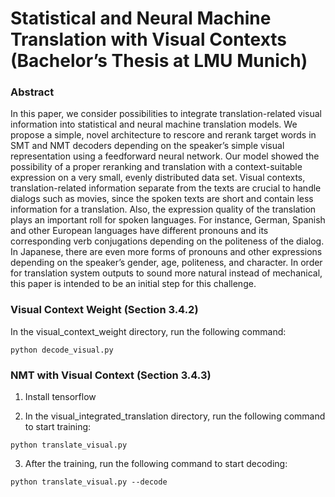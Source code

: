 # Statistical and Neural Machine Translation with Visual Contexts (Bachelor’s Thesis at LMU Munich)


### Abstract
In this paper, we consider possibilities to integrate translation-related visual information into statistical and neural machine translation models. We propose a simple, novel architecture to rescore and rerank target words in SMT and NMT decoders depending on the speaker’s simple visual representation using a feedforward neural network. Our model showed the possibility of a proper reranking and translation with a context-suitable expression on a very small, evenly distributed data set. Visual contexts, translation-related information separate from the texts are crucial to handle dialogs such as movies, since the spoken texts are short and contain less information for a translation. Also, the expression quality of the translation plays an important roll for spoken languages. For instance, German, Spanish and other European languages have different pronouns and its corresponding verb conjugations depending on the politeness of the dialog. In Japanese, there are even more forms of pronouns and other expressions depending on the speaker’s gender, age, politeness, and character. In order for translation system outputs to sound more natural instead of mechanical, this paper is intended to be an initial step for this challenge.

### Visual Context Weight (Section 3.4.2) 
In the visual_context_weight directory, run the following command:
```
python decode_visual.py
```

### NMT with Visual Context (Section 3.4.3) 
1. Install tensorflow 

2. In the visual_integrated_translation directory, run the following command to start training:

```
python translate_visual.py 
```

3. After the training, run the following command to start decoding:

```
python translate_visual.py --decode
```